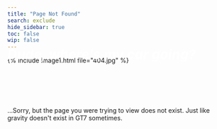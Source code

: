 ```yaml
---
title: "Page Not Found"
search: exclude
hide_sidebar: true
toc: false
wip: false
---  
```


<div class="text-center">
{% include image1.html file="404.jpg" %}
</div>

<p class="text-center" style="font-size:30px; color: white; transform: translateY(-70px)"><i><b>Dude, where's my car going?</b></i></p>

...Sorry, but the page you were trying to view does not exist. Just like gravity doesn't exist in GT7 sometimes.
